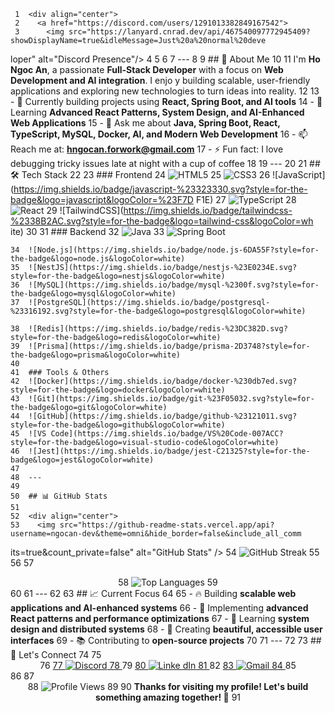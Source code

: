      1  <div align="center">
     2    <a href="https://discord.com/users/1291013382849167542">
     3      <img src="https://lanyard.cnrad.dev/api/467540097772945409?showDisplayName=true&idleMessage=Just%20a%20normal%20deve
loper" alt="Discord Presence"/>
     4    </a>
     5  </div>
     6
     7  ---
     8
     9  ## 🚀 About Me
    10
    11  I'm **Ho Ngoc An**, a passionate **Full-Stack Developer** with a focus on **Web Development and AI integration**. I enjo
y building scalable, user-friendly applications and exploring new technologies to turn ideas into reality.
    12
    13  - 🔭 Currently building projects using **React, Spring Boot, and AI tools**
    14  - 🌱 Learning **Advanced React Patterns, System Design, and AI-Enhanced Web Applications**
    15  - 💬 Ask me about **Java, Spring Boot, React, TypeScript, MySQL, Docker, AI, and Modern Web Development**
    16  - 📫 Reach me at: **hngocan.forwork@gmail.com**
    17  - ⚡ Fun fact: I love debugging tricky issues late at night with a cup of coffee
    18
    19  ---
    20
    21  ## 🛠️ Tech Stack
    22
    23  ### Frontend
    24  ![HTML5](https://img.shields.io/badge/html5-%23E34F26.svg?style=for-the-badge&logo=html5&logoColor=white)
    25  ![CSS3](https://img.shields.io/badge/css3-%231572B6.svg?style=for-the-badge&logo=css3&logoColor=white)
    26  ![JavaScript](https://img.shields.io/badge/javascript-%23323330.svg?style=for-the-badge&logo=javascript&logoColor=%23F7D
F1E)
    27  ![TypeScript](https://img.shields.io/badge/typescript-%23007ACC.svg?style=for-the-badge&logo=typescript&logoColor=white)
    28  ![React](https://img.shields.io/badge/react-%2320232a.svg?style=for-the-badge&logo=react&logoColor=%2361DAFB)
    29  ![TailwindCSS](https://img.shields.io/badge/tailwindcss-%2338B2AC.svg?style=for-the-badge&logo=tailwind-css&logoColor=wh
ite)
    30
    31  ### Backend
    32  ![Java](https://img.shields.io/badge/Java-%23ED8B00.svg?style=for-the-badge&logo=java&logoColor=white)
    33  ![Spring Boot](https://img.shields.io/badge/Spring%20Boot-%236DB33F.svg?style=for-the-badge&logo=spring&logoColor=white)

    34  ![Node.js](https://img.shields.io/badge/node.js-6DA55F?style=for-the-badge&logo=node.js&logoColor=white)
    35  ![NestJS](https://img.shields.io/badge/nestjs-%23E0234E.svg?style=for-the-badge&logo=nestjs&logoColor=white)
    36  ![MySQL](https://img.shields.io/badge/mysql-%2300f.svg?style=for-the-badge&logo=mysql&logoColor=white)
    37  ![PostgreSQL](https://img.shields.io/badge/postgresql-%23316192.svg?style=for-the-badge&logo=postgresql&logoColor=white)

    38  ![Redis](https://img.shields.io/badge/redis-%23DC382D.svg?style=for-the-badge&logo=redis&logoColor=white)
    39  ![Prisma](https://img.shields.io/badge/prisma-2D3748?style=for-the-badge&logo=prisma&logoColor=white)
    40
    41  ### Tools & Others
    42  ![Docker](https://img.shields.io/badge/docker-%230db7ed.svg?style=for-the-badge&logo=docker&logoColor=white)
    43  ![Git](https://img.shields.io/badge/git-%23F05032.svg?style=for-the-badge&logo=git&logoColor=white)
    44  ![GitHub](https://img.shields.io/badge/github-%23121011.svg?style=for-the-badge&logo=github&logoColor=white)
    45  ![VS Code](https://img.shields.io/badge/VS%20Code-007ACC?style=for-the-badge&logo=visual-studio-code&logoColor=white)
    46  ![Jest](https://img.shields.io/badge/jest-C21325?style=for-the-badge&logo=jest&logoColor=white)
    47
    48  ---
    49
    50  ## 📊 GitHub Stats
    51
    52  <div align="center">
    53    <img src="https://github-readme-stats.vercel.app/api?username=ngocan-dev&theme=omni&hide_border=false&include_all_comm
its=true&count_private=false" alt="GitHub Stats" />
    54    <img src="https://github-readme-streak-stats.herokuapp.com/?user=ngocan-dev&theme=omni&hide_border=false" alt="GitHub
Streak" />
    55  </div>
    56
    57  <div align="center">
    58    <img src="https://github-readme-stats.vercel.app/api/top-langs/?username=ngocan-dev&theme=omni&hide_border=false&inclu
de_all_commits=true&count_private=false&layout=compact" alt="Top Languages" />
    59  </div>
    60
    61  ---
    62
    63  ## 📈 Current Focus
    64
    65  - 🔥 Building **scalable web applications and AI-enhanced systems**
    66  - 🎯 Implementing **advanced React patterns and performance optimizations**
    67  - 🧠 Learning **system design and distributed systems**
    68  - 🎨 Creating **beautiful, accessible user interfaces**
    69  - 📚 Contributing to **open-source projects**
    70
    71  ---
    72
    73  ## 🤝 Let's Connect
    74
    75  <div align="center">
    76    <a href="https://discord.com/users/467540097772945409">
    77      <img src="https://img.shields.io/badge/Discord-5865F2?style=for-the-badge&logo=discord&logoColor=white" alt="Discord
"/>
    78    </a>
    79    <a href="https://www.linkedin.com/in/hngocan/">
    80      <img src="https://img.shields.io/badge/LinkedIn-0A66C2?style=for-the-badge&logo=linkedin&logoColor=white" alt="Linke
dIn"/>
    81    </a>
    82    <a href="mailto:hngocan.forwork@gmail.com">
    83      <img src="https://img.shields.io/badge/Gmail-D14836?style=for-the-badge&logo=gmail&logoColor=white" alt="Gmail"/>
    84    </a>
    85  </div>
    86
    87  <div align="center">
    88    <img src="https://komarev.com/ghpvc/?username=ngocan-dev&style=flat-square&color=blue" alt="Profile Views"/>
    89
    90    **Thanks for visiting my profile! Let's build something amazing together! 🚀**
    91  </div>
